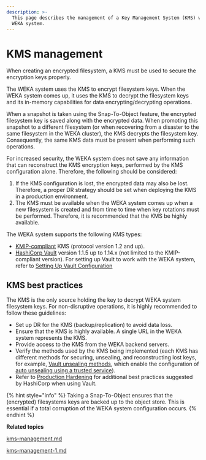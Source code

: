 ```yaml
---
description: >-
  This page describes the management of a Key Management System (KMS) within the
  WEKA system.
---
```


# KMS management

When creating an encrypted filesystem, a KMS must be used to secure the encryption keys properly.

The WEKA system uses the KMS to encrypt filesystem keys. When the WEKA system comes up, it uses the KMS to decrypt the filesystem keys and its in-memory capabilities for data encrypting/decrypting operations.

When a snapshot is taken using the Snap-To-Object feature, the encrypted filesystem key is saved along with the encrypted data. When promoting this snapshot to a different filesystem (or when recovering from a disaster to the same filesystem in the WEKA cluster), the KMS decrypts the filesystem key. Consequently, the same KMS data must be present when performing such operations.

For increased security, the WEKA system does not save any information that can reconstruct the KMS encryption keys, performed by the KMS configuration alone. Therefore, the following should be considered:

1. If the KMS configuration is lost, the encrypted data may also be lost. Therefore, a proper DR strategy should be set when deploying the KMS in a production environment.
2. The KMS must be available when the WEKA system comes up when a new filesystem is created and from time to time when key rotations must be performed. Therefore, it is recommended that the KMS be highly available.

The WEKA system supports the following KMS types:

* [KMIP-compliant](http://docs.oasis-open.org/kmip/spec/v1.2/os/kmip-spec-v1.2-os.html) KMS (protocol version 1.2 and up).
* [HashiCorp Vault](https://www.hashicorp.com/products/vault/) version 1.1.5 up to 1.14.x (not limited to the KMIP-compliant version). For setting up Vault to work with the WEKA system, refer to [Setting Up Vault Configuration](kms-management-1.md#set-up-vault-configuration)&#x20;

## KMS best practices

The KMS is the only source holding the key to decrypt WEKA system filesystem keys. For non-disruptive operations, it is highly recommended to follow these guidelines:

* Set up DR for the KMS (backup/replication) to avoid data loss.
* Ensure that the KMS is highly available. A single URL in the WEKA system represents the KMS.
* Provide access to the KMS from the WEKA backend servers.
* Verify the methods used by the KMS being implemented (each KMS has different methods for securing, unsealing, and reconstructing lost keys, for example, [Vault unsealing methods](https://www.vaultproject.io/docs/concepts/seal.html), which enable the configuration of [auto unsealing using a trusted service](https://learn.hashicorp.com/vault/operations/ops-autounseal-aws-kms)).
* Refer to [Production Hardening](https://learn.hashicorp.com/vault/operations/production-hardening) for additional best practices suggested by HashiCorp when using Vault.

{% hint style="info" %}
Taking a Snap-To-Object ensures that the (encrypted) filesystems keys are backed up to the object store. This is essential if a total corruption of the WEKA system configuration occurs.
{% endhint %}



**Related topics**

[kms-management.md](kms-management.md "mention")

[kms-management-1.md](kms-management-1.md "mention")
